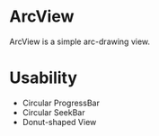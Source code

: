 ArcView
=======
ArcView is a simple arc-drawing view.


Usability
=========
- Circular ProgressBar
- Circular SeekBar
- Donut-shaped View
